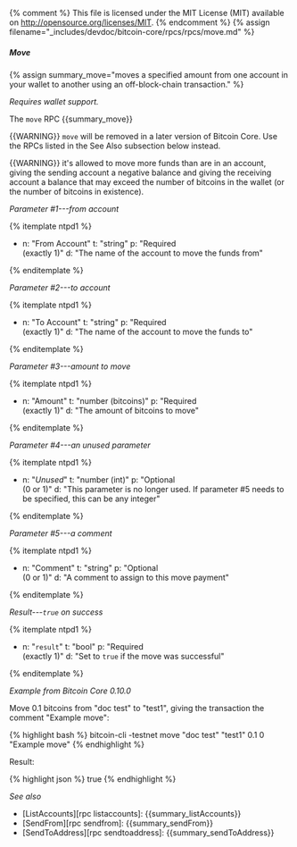 {% comment %}
This file is licensed under the MIT License (MIT) available on
http://opensource.org/licenses/MIT.
{% endcomment %}
{% assign filename="_includes/devdoc/bitcoin-core/rpcs/rpcs/move.md" %}

##### Move

{% assign summary_move="moves a specified amount from one account in your wallet to another using an off-block-chain transaction." %}

*Requires wallet support.*

The `move` RPC {{summary_move}}

{{WARNING}} `move` will be removed in a later version of Bitcoin
Core.  Use the RPCs listed in the See Also subsection below instead.

{{WARNING}} it's allowed to move more funds than are in an account,
giving the sending account a negative balance and giving the receiving
account a balance that may exceed the number of bitcoins in the wallet
(or the number of bitcoins in existence).

*Parameter #1---from account*

{% itemplate ntpd1 %}
- n: "From Account"
  t: "string"
  p: "Required<br>(exactly 1)"
  d: "The name of the account to move the funds from"

{% enditemplate %}

*Parameter #2---to account*

{% itemplate ntpd1 %}
- n: "To Account"
  t: "string"
  p: "Required<br>(exactly 1)"
  d: "The name of the account to move the funds to"

{% enditemplate %}

*Parameter #3---amount to move*

{% itemplate ntpd1 %}
- n: "Amount"
  t: "number (bitcoins)"
  p: "Required<br>(exactly 1)"
  d: "The amount of bitcoins to move"

{% enditemplate %}

*Parameter #4---an unused parameter*

{% itemplate ntpd1 %}
- n: "*Unused*"
  t: "number (int)"
  p: "Optional<br>(0 or 1)"
  d: "This parameter is no longer used. If parameter #5 needs to be specified, this can be any integer"

{% enditemplate %}

*Parameter #5---a comment*

{% itemplate ntpd1 %}
- n: "Comment"
  t: "string"
  p: "Optional<br>(0 or 1)"
  d: "A comment to assign to this move payment"

{% enditemplate %}

*Result---`true` on success*

{% itemplate ntpd1 %}
- n: "`result`"
  t: "bool"
  p: "Required<br>(exactly 1)"
  d: "Set to `true` if the move was successful"

{% enditemplate %}

*Example from Bitcoin Core 0.10.0*

Move 0.1 bitcoins from "doc test" to "test1", giving the transaction the
comment "Example move":

{% highlight bash %}
bitcoin-cli -testnet move "doc test" "test1" 0.1 0 "Example move"
{% endhighlight %}

Result:

{% highlight json %}
true
{% endhighlight %}

*See also*

* [ListAccounts][rpc listaccounts]: {{summary_listAccounts}}
* [SendFrom][rpc sendfrom]: {{summary_sendFrom}}
* [SendToAddress][rpc sendtoaddress]: {{summary_sendToAddress}}

